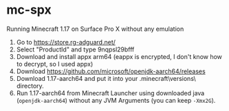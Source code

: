 # mc-spx
Running Minecraft 1.17 on Surface Pro X without any emulation

1. Go to https://store.rg-adguard.net/
2. Select "ProductId" and type 9nqpsl29bfff
3. Download and install appx arm64 (eappx is encrypted, I don't know how to decrypt, so I used appx)
4. Download https://github.com/microsoft/openjdk-aarch64/releases
5. Download 1.17-aarch64 and put it into your .minecraft\versions\ directory.
6. Run 1.17-aarch64 from Minecraft Launcher using downloaded java (`openjdk-aarch64`) without any JVM Arguments (you can keep `-Xmx2G`).
